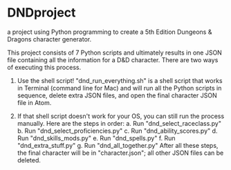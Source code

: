 # DNDproject
a project using Python programming to create a 5th Edition Dungeons &amp; Dragons character generator.

This project consists of 7 Python scripts and ultimately results in one JSON file containing all the information for a D&D character. There are two ways of executing this process.

1) Use the shell script! "dnd_run_everything.sh" is a shell script that works in Terminal (command line for Mac) and will run all the Python scripts in sequence, delete extra JSON files, and open the final character JSON file in Atom.

2) If that shell script doesn't work for your OS, you can still run the process manually. Here are the steps in order:
  a. Run "dnd_select_raceclass.py"
  b. Run "dnd_select_proficiencies.py"
  c. Run "dnd_ability_scores.py"
  d. Run "dnd_skills_mods.py"
  e. Run "dnd_spells.py"
  f. Run "dnd_extra_stuff.py"
  g. Run "dnd_all_together.py"
 After all these steps, the final character will be in "character.json"; all other JSON files can be deleted.
